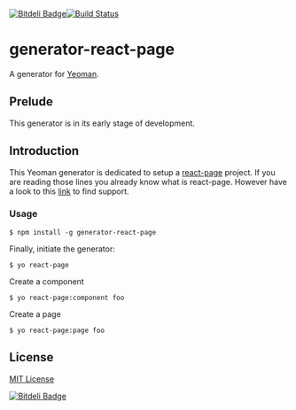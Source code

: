 [![Bitdeli Badge](https://d2weczhvl823v0.cloudfront.net/AdrienFromToulouse/generator-react-page/trend.png)](https://bitdeli.com/free "Bitdeli Badge")[![Build Status](https://travis-ci.org/AdrienFromToulouse/generator-react-page.png)](https://travis-ci.org/[YOUR_GITHUB_USERNAME]/[YOUR_PROJECT_NAME])

# generator-react-page

A generator for [Yeoman](http://yeoman.io).


## Prelude

This generator is in its early stage of development.

## Introduction

This Yeoman generator is dedicated to setup a [react-page](https://github.com/facebook/react-page) project.
If you are reading those lines you already know what is react-page. 
However have a look to this [link](http://facebook.github.io/react/index.html) to find support.


### Usage

```
$ npm install -g generator-react-page
```

Finally, initiate the generator:

```
$ yo react-page
```

Create a component

```
$ yo react-page:component foo
```

Create a page

```
$ yo react-page:page foo
```

## License

[MIT License](http://en.wikipedia.org/wiki/MIT_License)


[![Bitdeli Badge](https://d2weczhvl823v0.cloudfront.net/AdrienFromToulouse/generator-react-page/trend.png)](https://bitdeli.com/free "Bitdeli Badge")

